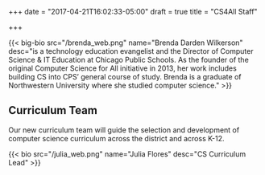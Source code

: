 +++
date = "2017-04-21T16:02:33-05:00"
draft = true
title = "CS4All Staff"

+++

{{< big-bio src="/brenda_web.png" name="Brenda Darden Wilkerson" desc="is a technology education evangelist and the Director of Computer Science & IT Education at Chicago Public Schools.  As the founder of the original Computer Science for All initiative in 2013, her work includes building CS into CPS’ general course of study.  Brenda is a graduate of Northwestern University where she studied computer science." >}}

## Curriculum Team
Our new curriculum team will guide the selection and development of computer science curriculum across the district and across K-12.

{{< bio src="/julia_web.png" name="Julia Flores" desc="CS Curriculum Lead" >}}



